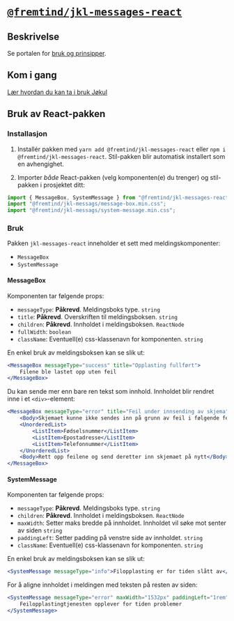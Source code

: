 # [`@fremtind/jkl-messages-react`](https://fremtind.github.io/jokul/komponenter/messages)

## Beskrivelse

Se portalen for [bruk og prinsipper](https://fremtind.github.io/jokul/komponenter/messages).

## Kom i gang

[Lær hvordan du kan ta i bruk Jøkul](https://fremtind.github.io/jokul/developer/getting-started/)

## Bruk av React-pakken

### Installasjon

1. Installér pakken med `yarn add @fremtind/jkl-messages-react` eller `npm i @fremtind/jkl-messages-react`. Stil-pakken blir automatisk installert som en avhengighet.

2. Importer _både_ React-pakken (velg komponenten(e) du trenger) og stil-pakken i prosjektet ditt:

```js
import { MessageBox, SystemMessage } from "@fremtind/jkl-messages-react";
import "@fremtind/jkl-messags/message-box.min.css";
import "@fremtind/jkl-messags/system-message.min.css";
```

### Bruk

Pakken `jkl-messages-react` inneholder et sett med meldingskomponenter:

-   `MessageBox`
-   `SystemMessage`

#### MessageBox

Komponenten tar følgende props:

-   `messageType`: **Påkrevd**. Meldingsboks type. `string`
-   `title`: **Påkrevd**. Overskriften til meldingsboksen. `string`
-   `children`: **Påkrevd**. Innholdet i meldingsboksen. `ReactNode`
-   `fullWidth`: `boolean`
-   `className`: Eventuell(e) css-klassenavn for komponenten. `string`

En enkel bruk av meldingsboksen kan se slik ut:

```jsx
<MessageBox messageType="success" title="Opplasting fullført">
    Filene ble lastet opp uten feil
</MessageBox>
```

Du kan sende mer enn bare ren tekst som innhold. Innholdet blir rendret inne i et `<div>`-element:

```jsx
<MessageBox messageType="error" title="Feil under innsending av skjema">
    <Body>Skjemaet kunne ikke sendes inn på grunn av feil i følgende felter:</Body>
    <UnorderedList>
        <ListItem>Fødselsnummer</ListItem>
        <ListItem>Epostadresse</ListItem>
        <ListItem>Telefonnummer</ListItem>
    </UnorderedList>
    <Body>Rett opp feilene og send deretter inn skjemaet på nytt</Body>
</MessageBox>
```

#### SystemMessage

Komponenten tar følgende props:

-   `messageType`: **Påkrevd**. Meldingsboks type. `string`
-   `children`: **Påkrevd**. Innholdet i meldingsboksen. `ReactNode`
-   `maxWidth`: Setter maks bredde på innholdet. Innholdet vil søke mot senter av siden `string`
-   `paddingLeft`: Setter padding på venstre side av innholdet. `string`
-   `className`: Eventuell(e) css-klassenavn for komponenten. `string`

En enkel bruk av meldingsboksen kan se slik ut:

```jsx
<SystemMessage messageType="info">Filopplasting er for tiden slått av</SystemMessage>
```

For å aligne innholdet i meldingen med teksten på resten av siden:

```jsx
<SystemMessage messageType="error" maxWidth="1532px" paddingLeft="1rem">
    Feilopplastingtjenesten opplever for tiden problemer
</SystemMessage>
```
